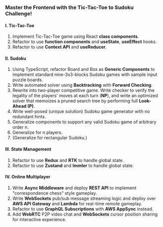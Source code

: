 ### Master the Frontend with the Tic-Tac-Toe to Sudoku Challenge!
#### I. Tic-Tac-Toe
  1. Implement Tic-Tac-Toe game using React **class components**.
  2. Refactor to use **function components** and **useState**, **useEffect** hooks.
  3. Refactor to use **Context API** and **useReducer**.
#### II. Sudoku
  1. Using TypeScript, refactor Board and Box as **Generic Components** to implement standard nine-3x3-blocks Sudoku games with sample input puzzle boards.
  2. Write automated solver using **Backtracking** with **Forward Checking**.
  3. Rewrite into two-player competitive game. Write checker to verify the legality of the players' moves at each turn (**NP**), and write an optimized solver that memoizes a pruned search tree by performing full **Look-Ahead (P)**.
  4. Write well-posed (unique solution) Sudoku game generator with no redundant hints.
  5. Generalize components to support any valid Sudoku game of arbitrary order n.
  6. Generalize for n players.
  7. (Generalize for rectangular Sudoku.)
#### III. State Management
  1. Refactor to use **Redux** and **RTK** to handle global state.
  2. Refactor to use **Zustand** and **Immler** to handle global state.
#### IV. Online Multiplayer
  1. Write **Async Middleware** and deploy **REST API** to implement "correspondence chess" style gameplay.
  3. Write **WebSockets** pub/sub message streaming logic and deploy over **AWS API Gateway** and **Lambda** for real-time remote gameplay.
  3. Refactor to use **GraphQL Subscriptions** with **AWS AppSync** instead.
  4. Add **WebRTC** P2P video chat and **WebSockets** cursor position sharing for interactive experience. 
